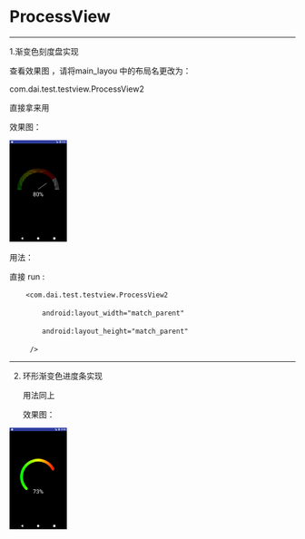 # ProcessView


--------------------------------------------
1.渐变色刻度盘实现

查看效果图 ，请将main_layou 中的布局名更改为：

com.dai.test.testview.ProcessView2

直接拿来用

效果图：

<img src="https://github.com/pendai/ProcessView/blob/master/images/prcess.png" width = "20%" height="20%" />


用法：

直接 run :


        <com.dai.test.testview.ProcessView2

            android:layout_width="match_parent"
    
            android:layout_height="match_parent" 
    
         />

------------------------------------
2. 环形渐变色进度条实现


   用法同上


   效果图：


  <img src="https://github.com/pendai/ProcessView/blob/master/images/process1.png" width = "20%" height="20%" />
